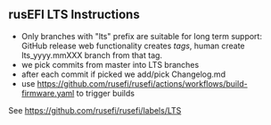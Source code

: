 ## rusEFI LTS Instructions

* Only branches with "lts" prefix are suitable for long term support: GitHub release web functionality creates _tags_, human create lts_yyyy.mmXXX branch from that tag.
* we pick commits from master into LTS branches
* after each commit if picked we add/pick Changelog.md
* use https://github.com/rusefi/rusefi/actions/workflows/build-firmware.yaml to trigger builds

See https://github.com/rusefi/rusefi/labels/LTS
